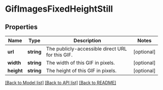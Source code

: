 # GifImagesFixedHeightStill

## Properties
Name | Type | Description | Notes
------------ | ------------- | ------------- | -------------
**url** | **string** | The publicly-accessible direct URL for this GIF. | [optional] 
**width** | **string** | The width of this GIF in pixels. | [optional] 
**height** | **string** | The height of this GIF in pixels. | [optional] 

[[Back to Model list]](../README.md#documentation-for-models) [[Back to API list]](../README.md#documentation-for-api-endpoints) [[Back to README]](../README.md)


